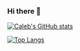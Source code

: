 ### Hi there 👋
[![Caleb's GitHub stats](https://github-readme-stats.vercel.app/api?username=cpbeachler&show_icons=true&theme=radical&hide=stars)](https://github.com/anuraghazra/github-readme-stats)

[![Top Langs](https://github-readme-stats.vercel.app/api/top-langs/?username=cpbeachler&layout=compact&theme=radical)](https://github.com/anuraghazra/github-readme-stats)
<!--
**cpbeachler/cpbeachler** is a ✨ _special_ ✨ repository because its `README.md` (this file) appears on your GitHub profile.

Here are some ideas to get you started:

- 🔭 I’m currently working on ...
- 🌱 I’m currently learning ...
- 👯 I’m looking to collaborate on ...
- 🤔 I’m looking for help with ...
- 💬 Ask me about ...
- 📫 How to reach me: ...
- 😄 Pronouns: ...
- ⚡ Fun fact: ...
-->
